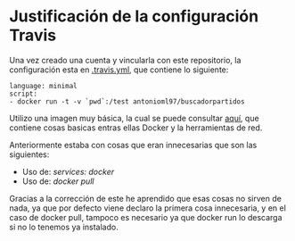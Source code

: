 # Justificación de la configuración Travis
Una vez creado una cuenta y vincularla con este repositorio, la configuración esta en [.travis.yml](https://github.com/antonioml97/BuscadorPartidos/blob/master/.travis.yml), que contiene lo siguiente:
```
language: minimal
script:
- docker run -t -v `pwd`:/test antonioml97/buscadorpartidos
```
Utilizo una imagen muy básica, la cual se puede consultar [aquí](https://docs.travis-ci.com/user/languages/minimal-and-generic/), que contiene cosas basicas entras ellas Docker y la herramientas de red.


Anteriormente estaba con cosas que eran innecesarias que son las siguientes:
- Uso de: *services: docker*
- Uso de: *docker pull*

Gracias a la corrección de este he aprendido que esas cosas no sirven de nada, ya que por defecto viene declaro la primera cosa innecesaria, y en el caso de docker pull, tampoco es necesario ya que docker run lo descarga si no lo tenemos ya instalado.



